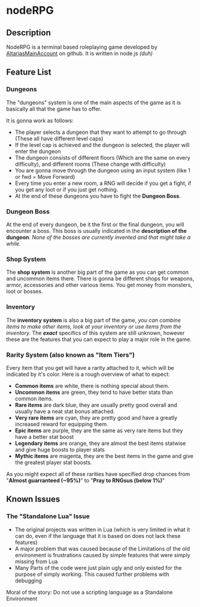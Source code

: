 # nodeRPG
## Description

NodeRPG is a terminal based roleplaying game developed by [AltariasMainAccount](https://github.com/AltariasMainAccount) on github. It is written in node.js *(duh)*

## Feature List
### Dungeons

The "dungeons" system is one of the main aspects of the game as it is basically all that the game has to offer.

It is gonna work as follows:

- The player selects a dungeon that they want to attempt to go through (These all have different level caps)
- If the level cap is achieved and the dungeon is selected, the player will enter the dungeon
- The dungeon consists of different floors (Which are the same on every difficulty), and different rooms (These change with difficulty)
- You are gonna move through the dungeon using an input system (like 1 or fwd = Move Forward)
- Every time you enter a new room, a RNG will decide if you get a fight, if you get any loot or if you just get nothing.
- At the end of these dungeons you have to fight the **Dungeon Boss**.

### Dungeon Boss

At the end of every dungeon, be it the first or the final dungeon, you will encounter a boss. This boss is usually indicated in the **description of the dungeon**.
*None of the bosses are currently invented and that might take a while.*

### Shop System

The **shop system** is another big part of the game as you can get common and uncommon items there. There is gonna be different shops for weapons, armor, accessories and other various items.
You get money from monsters, loot or bosses.

### Inventory

The **inventory system** is also a big part of the game, *you can combine items to make other items, look at your inventory or use items from the inventory.*
The ***exact*** specifics of this system are still unknown, however these are the features that you can expect to play a major role in the game.

### Rarity System (also known as "Item Tiers")

Every item that you get will have a rarity attached to it, which will be indicated by it's color.
Here is a rough overview of what to expect:

- **Common items** are white, there is nothing special about them. 
- **Uncommon items** are green, they tend to have better stats than common items.
- **Rare items** are dark blue, they are usually pretty good overall and usually have a neat stat bonus attached.
- **Very rare items** are cyan, they are pretty good and have a greatly increased reward for equipping them.
- **Epic items** are purple, they are the same as very rare items but they have a better stat boost
- **Legendary items** are orange, they are almost the best items statwise and give huge boosts to player stats
- **Mythic items** are magenta, they are the best items in the game and give the greatest player stat boosts.

As you might expect all of these rarities have specified drop chances from "**Almost guarranteed (~95%)**" to "**Pray to RNGsus (below 1%)**"

## Known Issues
### The "Standalone Lua" Issue

- The original projects was written in Lua (which is very limited in what it can do, even if the language that it is based on does not lack these features)
- A major problem that was caused because of the Limitations of the old environment is frustrations caused by simple features that were simply missing from Lua
- Many Parts of the code were just plain ugly and only existed for the purpose of simply working. This caused further problems with debugging

Moral of the story: Do not use a scripting language as a Standalone Environment